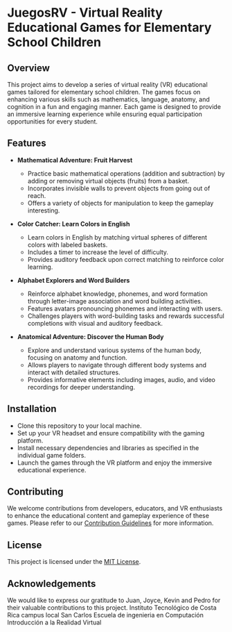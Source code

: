 # JuegosRV - Virtual Reality Educational Games for Elementary School Children

## Overview
This project aims to develop a series of virtual reality (VR) educational games tailored for elementary school children. The games focus on enhancing various skills such as mathematics, language, anatomy, and cognition in a fun and engaging manner. Each game is designed to provide an immersive learning experience while ensuring equal participation opportunities for every student.

## Features
- **Mathematical Adventure: Fruit Harvest**
  - Practice basic mathematical operations (addition and subtraction) by adding or removing virtual objects (fruits) from a basket.
  - Incorporates invisible walls to prevent objects from going out of reach.
  - Offers a variety of objects for manipulation to keep the gameplay interesting.

- **Color Catcher: Learn Colors in English**
  - Learn colors in English by matching virtual spheres of different colors with labeled baskets.
  - Includes a timer to increase the level of difficulty.
  - Provides auditory feedback upon correct matching to reinforce color learning.

- **Alphabet Explorers and Word Builders**
  - Reinforce alphabet knowledge, phonemes, and word formation through letter-image association and word building activities.
  - Features avatars pronouncing phonemes and interacting with users.
  - Challenges players with word-building tasks and rewards successful completions with visual and auditory feedback.

- **Anatomical Adventure: Discover the Human Body**
  - Explore and understand various systems of the human body, focusing on anatomy and function.
  - Allows players to navigate through different body systems and interact with detailed structures.
  - Provides informative elements including images, audio, and video recordings for deeper understanding.

## Installation
- Clone this repository to your local machine.
- Set up your VR headset and ensure compatibility with the gaming platform.
- Install necessary dependencies and libraries as specified in the individual game folders.
- Launch the games through the VR platform and enjoy the immersive educational experience.

## Contributing
We welcome contributions from developers, educators, and VR enthusiasts to enhance the educational content and gameplay experience of these games. Please refer to our [Contribution Guidelines]() for more information.

## License
This project is licensed under the [MIT License](LICENSE).

## Acknowledgements
We would like to express our gratitude to Juan, Joyce, Kevin and Pedro for their valuable contributions to this project.
Instituto Tecnológico de Costa Rica campus local San Carlos
Escuela de ingenieria en Computación
Introducción a la Realidad Virtual
